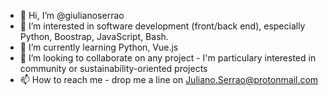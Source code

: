 - 👋 Hi, I’m @giulianoserrao
- 👀 I’m interested in software development (front/back end), especially Python, Boostrap, JavaScript, Bash.
- 🌱 I’m currently learning Python, Vue.js
- 💞️ I’m looking to collaborate on any project - I'm particulary interested in community or sustainability-oriented projects
- 📫 How to reach me - drop me a line on Juliano.Serrao@protonmail.com

<!---
giulianoserrao/giulianoserrao is a ✨ special ✨ repository because its `README.md` (this file) appears on your GitHub profile.
You can click the Preview link to take a look at your changes.
--->
